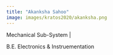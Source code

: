 ```yaml
---
title: "Akanksha Sahoo"
image: images/kratos2020/akanksha.png
---
```

Mechanical Sub-System |

B.E. Electronics & Instruementation
